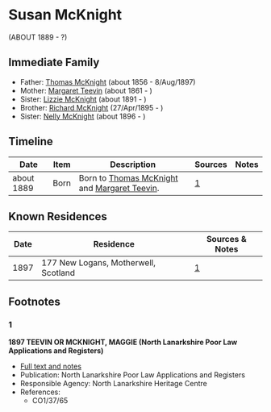 ﻿---
layout: person
subject_key: i87185096
permalink: /people/i87185096
---

# Susan McKnight
(ABOUT 1889 - ?)

## Immediate Family

* Father: [Thomas McKnight](./@6387698@-thomas-mcknight-b1856-d1897-8-8.md) (about 1856 - 8/Aug/1897)
* Mother: [Margaret Teevin](./@7753096@-margaret-teevin-b1861-d.md) (about 1861 - )
* Sister: [Lizzie McKnight](./@31828723@-lizzie-mcknight-b1891-d.md) (about 1891 - )
* Brother: [Richard McKnight](./@33327416@-richard-mcknight-b1895-4-27-d.md) (27/Apr/1895 - )
* Sister: [Nelly McKnight](./@63393644@-nelly-mcknight-b1896-d.md) (about 1896 - )

## Timeline

Date | Item | Description | Sources | Notes
---|---|---|---|---
about 1889 | Born | Born to [Thomas McKnight](./@6387698@-thomas-mcknight-b1856-d1897-8-8.md) and [Margaret Teevin](./@7753096@-margaret-teevin-b1861-d.md). | [1](#1) | 

## Known Residences

Date | Residence | Sources & Notes
---|---|---
1897 | 177 New Logans, Motherwell, Scotland | [1](#1)

## Footnotes

### 1

**1897 TEEVIN OR MCKNIGHT, MAGGIE (North Lanarkshire Poor Law Applications and Registers)**

* [Full text and notes](../sources/@41382264@-1897-teevin-or-mcknight,-maggie-north-lanarkshire-poor-law-applications-and-registers-.md)
* Publication: North Lanarkshire Poor Law Applications and Registers
* Responsible Agency: North Lanarkshire Heritage Centre
* References: 
  * CO1/37/65

